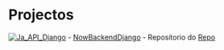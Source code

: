 # Projectos

[![Ja_API_Django](https://img.shields.io/badge/Ja_Repo_Django-red?style=for-the-badge)](https://jasoftware.pythonanywhere.com/) -  [NowBackendDjango](https://github.com/Catson28/NowBackendDjango) - Repositorio do [Repo](https://github.com/Catson28/NowBackendDjango)